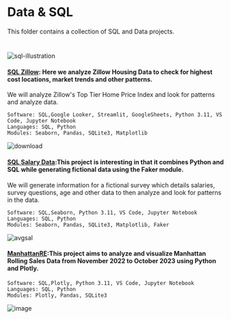 # Data & SQL


This folder contains a collection of SQL and Data projects. 

#
![sql-illustration](https://github.com/guzmanwolfrank/SQL/assets/29739578/70b5622c-70fe-4fd5-931e-4c6f0c723870)



#### [SQL Zillow](https://github.com/guzmanwolfrank/SQL/tree/main/SQL%20Zillow): Here we analyze Zillow Housing Data to check for highest cost locations, market trends and other patterns. 

We will analyze Zillow's Top Tier Home Price Index and look for patterns and analyze data.  



    Software: SQL,Google Looker, Streamlit, GoogleSheets, Python 3.11, VS Code, Jupyter Notebook
    Languages: SQL, Python
    Modules: Seaborn, Pandas, SQLite3, Matplotlib

![download](https://github.com/guzmanwolfrank/SQL/assets/29739578/6dbd6c7e-9a7e-4155-b54e-5e6e117f266b)

#### [SQL Salary Data](https://github.com/guzmanwolfrank/SQL/tree/main/SQLSalaryData):This project is interesting in that it combines Python and SQL while generating fictional data using the Faker module. 
We will generate information for a fictional survey which details salaries, survey questions, age and other data to then analyze and look for patterns in the data.  





    Software: SQL,Seaborn, Python 3.11, VS Code, Jupyter Notebook
    Languages: SQL, Python
    Modules: Seaborn, Pandas, SQLite3, Matplotlib, Faker




![avgsal](https://github.com/guzmanwolfrank/SQL/assets/29739578/ab03cdfb-4e17-4255-9f6e-6cf590fbe930)


#### [ManhattanRE](https://github.com/guzmanwolfrank/Data-SQL/tree/main/ManhattanRE):This project aims to analyze and visualize Manhattan Rolling Sales Data from November 2022 to October 2023 using Python and Plotly. 




    Software: SQL,Plotly, Python 3.11, VS Code, Jupyter Notebook
    Languages: SQL, Python
    Modules: Plotly, Pandas, SQLite3

![image](https://github.com/guzmanwolfrank/Data-SQL/blob/manhattanre/ManhattanRE/Img/q3.png)
